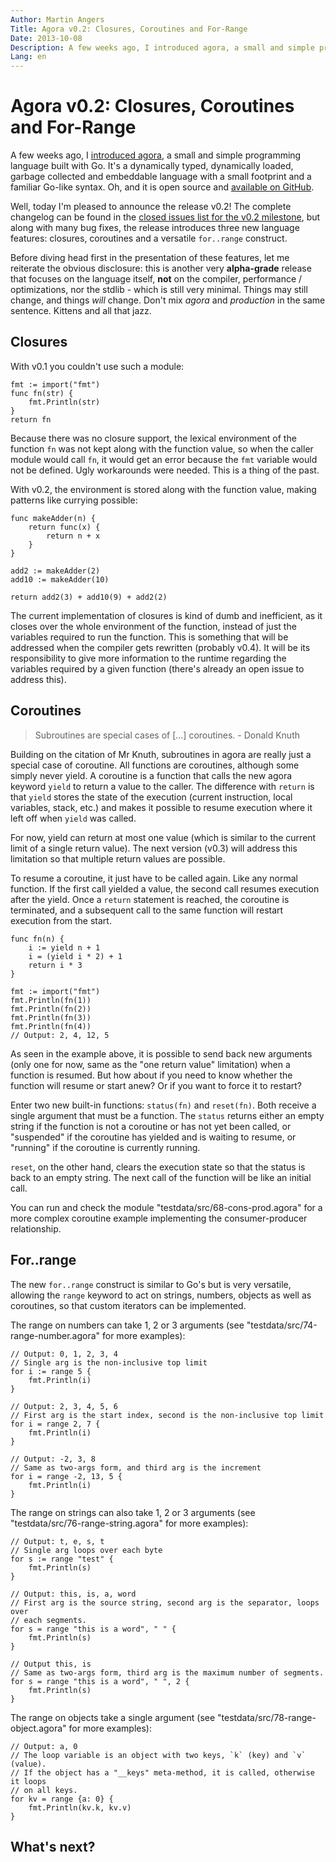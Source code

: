 ```yaml
---
Author: Martin Angers
Title: Agora v0.2: Closures, Coroutines and For-Range
Date: 2013-10-08
Description: A few weeks ago, I introduced agora, a small and simple programming language built with Go. It's a dynamically typed, dynamically loaded, garbage collected and embeddable language with a small footprint and a familiar Go-like syntax. Oh, and it is open source and available on GitHub. Well, today I'm pleased to announce the release v0.2!
Lang: en
---
```


# Agora v0.2: Closures, Coroutines and For-Range

A few weeks ago, I [introduced agora][1], a small and simple programming language built with Go. It's a dynamically typed, dynamically loaded, garbage collected and embeddable language with a small footprint and a familiar Go-like syntax. Oh, and it is open source and [available on GitHub][2].

Well, today I'm pleased to announce the release v0.2! The complete changelog can be found in the [closed issues list for the v0.2 milestone][3], but along with many bug fixes, the release introduces three new language features: closures, coroutines and a versatile `for..range` construct.

Before diving head first in the presentation of these features, let me reiterate the obvious disclosure: this is another very **alpha-grade** release that focuses on the language itself, **not** on the compiler, performance / optimizations, nor the stdlib - which is still very minimal. Things may still change, and things *will* change. Don't mix *agora* and *production* in the same sentence. Kittens and all that jazz.

## Closures

With v0.1 you couldn't use such a module:

```
fmt := import("fmt")
func fn(str) {
    fmt.Println(str)
}
return fn
```

Because there was no closure support, the lexical environment of the function `fn` was not kept along with the function value, so when the caller module would call `fn`, it would get an error because the `fmt` variable would not be defined. Ugly workarounds were needed. This is a thing of the past.

With v0.2, the environment is stored along with the function value, making patterns like currying possible:

```
func makeAdder(n) {
	return func(x) {
		return n + x
	}
}

add2 := makeAdder(2)
add10 := makeAdder(10)

return add2(3) + add10(9) + add2(2)
```

The current implementation of closures is kind of dumb and inefficient, as it closes over the whole environment of the function, instead of just the variables required to run the function. This is something that will be addressed when the compiler gets rewritten (probably v0.4). It will be its responsibility to give more information to the runtime regarding the variables required by a given function (there's already an open issue to address this).

## Coroutines

> Subroutines are special cases of [...] coroutines. - Donald Knuth

Building on the citation of Mr Knuth, subroutines in agora are really just a special case of coroutine. All functions are coroutines, although some simply never yield. A coroutine is a function that calls the new agora keyword `yield` to return a value to the caller. The difference with `return` is that `yield` stores the state of the execution (current instruction, local variables, stack, etc.) and makes it possible to resume execution where it left off when `yield` was called.

For now, yield can return at most one value (which is similar to the current limit of a single return value). The next version (v0.3) will address this limitation so that multiple return values are possible.

To resume a coroutine, it just have to be called again. Like any normal function. If the first call yielded a value, the second call resumes execution after the yield. Once a `return` statement is reached, the coroutine is terminated, and a subsequent call to the same function will restart execution from the start.

```
func fn(n) {
	i := yield n + 1
	i = (yield i * 2) + 1
	return i * 3
}

fmt := import("fmt")
fmt.Println(fn(1))
fmt.Println(fn(2))
fmt.Println(fn(3))
fmt.Println(fn(4))
// Output: 2, 4, 12, 5
```

As seen in the example above, it is possible to send back new arguments (only one for now, same as the "one return value" limitation) when a function is resumed. But how about if you need to know whether the function will resume or start anew? Or if you want to force it to restart?

Enter two new built-in functions: `status(fn)` and `reset(fn)`. Both receive a single argument that must be a function. The `status` returns either an empty string if the function is not a coroutine or has not yet been called, or "suspended" if the coroutine has yielded and is waiting to resume, or "running" if the coroutine is currently running.

`reset`, on the other hand, clears the execution state so that the status is back to an empty string. The next call of the function will be like an initial call.

You can run and check the module "testdata/src/68-cons-prod.agora" for a more complex coroutine example implementing the consumer-producer relationship.

## For..range

The new `for..range` construct is similar to Go's but is very versatile, allowing the `range` keyword to act on strings, numbers, objects as well as coroutines, so that custom iterators can be implemented.

The range on numbers can take 1, 2 or 3 arguments (see "testdata/src/74-range-number.agora" for more examples):

```
// Output: 0, 1, 2, 3, 4
// Single arg is the non-inclusive top limit
for i := range 5 {
	fmt.Println(i)
}

// Output: 2, 3, 4, 5, 6
// First arg is the start index, second is the non-inclusive top limit
for i = range 2, 7 {
	fmt.Println(i)
}

// Output: -2, 3, 8
// Same as two-args form, and third arg is the increment
for i = range -2, 13, 5 {
	fmt.Println(i)
}
```

The range on strings can also take 1, 2 or 3 arguments (see "testdata/src/76-range-string.agora" for more examples):

```
// Output: t, e, s, t
// Single arg loops over each byte
for s := range "test" {
	fmt.Println(s)
}

// Output: this, is, a, word
// First arg is the source string, second arg is the separator, loops over
// each segments.
for s = range "this is a word", " " {
	fmt.Println(s)
}

// Output this, is
// Same as two-args form, third arg is the maximum number of segments.
for s = range "this is a word", " ", 2 {
	fmt.Println(s)
}
```

The range on objects take a single argument (see "testdata/src/78-range-object.agora" for more examples):

```
// Output: a, 0
// The loop variable is an object with two keys, `k` (key) and `v` (value).
// If the object has a "__keys" meta-method, it is called, otherwise it loops
// on all keys.
for kv = range {a: 0} {
	fmt.Println(kv.k, kv.v)
}
```

## What's next?

[1]: http://0value.com/introducing-agora--a-dynamic--embeddable-programming-language-built-with-Go
[2]: https://github.com/PuerkitoBio/agora
[3]: https://github.com/PuerkitoBio/agora/issues?milestone=2&state=closed
